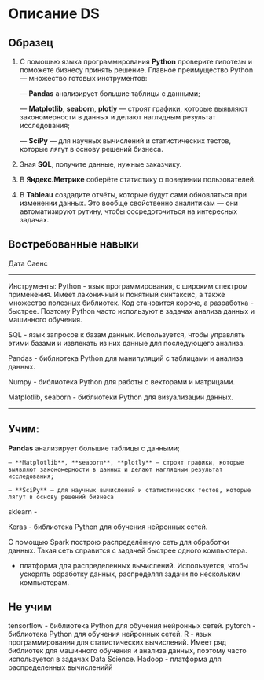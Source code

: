 # Описание DS

## Образец
1. С помощью языка программирования **Python** проверите гипотезы и поможете бизнесу принять решение. Главное преимущество Python — множество готовых инструментов:

    — **Pandas** анализирует большие таблицы с данными;

    — **Matplotlib**, **seaborn**, **plotly** — строят графики, которые выявляют закономерности в данных и делают наглядным результат исследования;

    — **SciPy** — для научных вычислений и статистических тестов, которые лягут в основу решений бизнеса.

2. Зная **SQL**, получите данные, нужные заказчику.
3.  В **Яндекс.Метрике** соберёте статистику о поведении пользователей.
4.  В **Tableau** создадите отчёты, которые будут сами обновляться при изменении данных. Это вообще свойственно аналитикам — они автоматизируют рутину, чтобы сосредоточиться на интересных задачах.

## Востребованные навыки
Дата Саенс

---

Инструменты:
Python - язык программирования, с широким спектром применения. Имеет лаконичный и понятный синтаксис, а также множество полезных библиотек. Код становится короче, а разработка - быстрее. Поэтому Python часто используют в задачах анализа данных и машинного обучения.


SQL - язык запросов к базам данных. Используется, чтобы управлять этими базами и извлекать из них данные для последующего анализа.

Pandas - библиотека Python для манипуляций с таблицами и анализа данных.


Numpy - библиотека Python для работы с векторами и матрицами.

Matplotlib, seaborn - библиотеки Python для визуализации данных.


--- 

## Учим:

**Pandas** анализирует большие таблицы с данными;

    — **Matplotlib**, **seaborn**, **plotly** — строят графики, которые выявляют закономерности в данных и делают наглядным результат исследования;

    — **SciPy** — для научных вычислений и статистических тестов, которые лягут в основу решений бизнеса

sklearn -

Keras - библиотека Python для обучения нейронных сетей.

С помощью Spark построю распределённую сеть для обработки данных. Такая сеть справится с задачей быстрее одного компьютера.

- платформа для распределенных вычислений. Используется, чтобы ускорять обработку данных, распределяя задачи по нескольким компьютерам.


## Не учим
tensorflow - библиотека Python для обучения нейронных сетей.
pytorch - библиотека Python для обучения нейронных сетей.
R - язык программирования для статистических вычислений. Имеет ряд библиотек для машинного обучения и анализа данных, поэтому часто используется в задачах Data Science.
Hadoop - платформа для распределенных вычисленийй